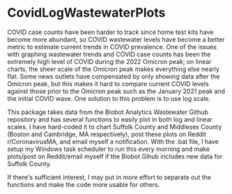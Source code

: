 # CovidLogWastewaterPlots

COVID case counts have been harder to track since home test kits have become more abundant, so COVID wastewater levels have become a better metric to estimate current trends in COVID prevalence. One of the issues with graphing wastewater trends and COVID case counts has been the extremely high level of COVID during the 2022 Omicron peak; on linear charts, the sheer scale of the Omicron peak makes everything else nearly flat. Some news outlets have compensated by only showing data after the Omicron peak, but this makes it hard to compare current COVID levels against those prior to the Omicron peak such as the January 2021 peak and the initial COVID wave. One solution to this problem is to use log scale. 

This package takes data from the Biobot Analytics Wastewater Github repository and has several functions to easily plot in both log and linear scales. I have hard-coded it to chart Suffolk County and Middlesex County (Boston and Cambridge, MA respectively), post these plots on Reddit r/CoronavirusMA, and email myself a notification. With the .bat file, I have setup my Windows task scheduler to run this every morning and make plots/post on Reddit/email myself if the Biobot Gihub includes new data for Suffolk County. 

If there's sufficient interest, I may put in more effort to separate out the functions and make the code more usable for others. 
